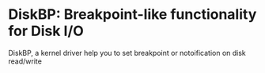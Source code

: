 # DiskBP: Breakpoint-like functionality for Disk I/O
DiskBP, a kernel driver help you to set breakpoint or notoification on disk read/write
